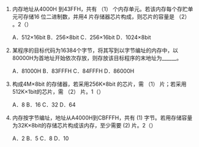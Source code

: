 1. 内存地址从4000H 到43FFH，共有 （1） 个内存单元。若该内存每个存贮单元可存储16 位二进制数，并用4 片存储器芯片构成，则芯片的容量是 （2） 。2（）

    A．512×16bit
    B．256×8bit
    C．256×16bit
    D．1024×8bit
   

2. 某程序的目标代码为16384个字节，将其写到以字节编址的内存中，以80000H为首地址开始依次存放，则存放该目标程序的末地址为______。

    A．81000H
    B．83FFFH
    C．84FFFH
    D．86000H
  
 
3. 构成4M×8bit 的存储器，若采用256K×8bit 的芯片，需 （1） 片；若采用512K×1bit的芯片，需 （2） 片。1（）

    A．8
    B．16
    C．32
    D．64
  
 
4. 内存按字节编址，地址从A4000H到CBFFFH，共有 (1) 字节。若用存储容量为32K×8bit的存储芯片构成该内存，至少需要 (2) 片。2（）

    A．2
    B．5
    C．8
    D．10
